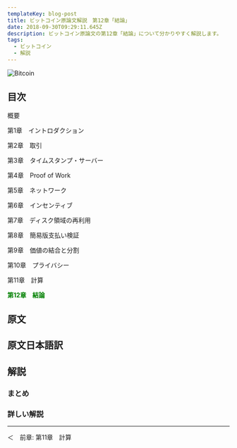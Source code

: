 ```yaml
---
templateKey: blog-post
title: ビットコイン原論文解説　第12章「結論」
date: 2018-09-30T09:29:11.645Z
description: ビットコイン原論文の第12章「結論」について分かりやすく解説します。
tags:
  - ビットコイン
  - 解説
---
```

![Bitcoin](/img/bitcoin-header.jpg)

## 目次

概要

第1章　イントロダクション

第2章　取引

第3章　タイムスタンプ・サーバー

第4章　Proof of Work

第5章　ネットワーク

第6章　インセンティブ

第7章　ディスク領域の再利用

第8章　簡易版支払い検証

第9章　価値の結合と分割

第10章　プライバシー

第11章　計算

**<font color="Green">第12章　結論</font>**

## 原文

## 原文日本語訳

## 解説

### まとめ

### 詳しい解説

<hr>
＜　前章: 第11章　計算
